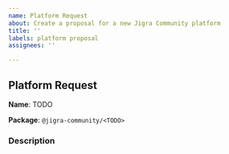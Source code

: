 ```yaml
---
name: Platform Request
about: Create a proposal for a new Jigra Community platform
title: ''
labels: platform proposal
assignees: ''

---
```


<!--
Thank you for adding a new platform proposal!

Please fill out the following template.
-->

## Platform Request

<!--
Propose a human-readable name for the platform as well as its package name.
-->

**Name**: TODO

**Package**: `@jigra-community/<TODO>`

### Description

<!--
Describe the platform.
-->
